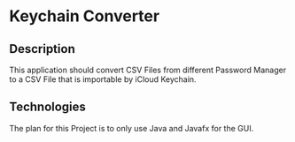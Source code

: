 # Keychain Converter

## Description
This application should convert CSV Files from different Password Manager to a CSV File that is importable by iCloud Keychain.

## Technologies
The plan for this Project is to only use Java and Javafx for the GUI.
